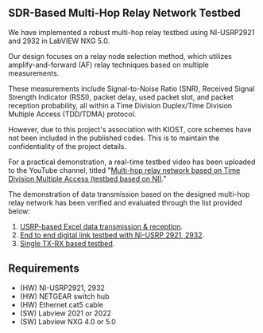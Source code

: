 ## SDR-Based Multi-Hop Relay Network Testbed

We have implemented a robust multi-hop relay testbed using NI-USRP2921 and 2932 in LabVIEW NXG 5.0. 

Our design focuses on a relay node selection method, which utilizes amplify-and-forward (AF) relay techniques based on multiple measurements. 

These measurements include Signal-to-Noise Ratio (SNR), Received Signal Strength Indicator (RSSI), packet delay, used packet slot, and packet reception probability, all within a Time Division Duplex/Time Division Multiple Access (TDD/TDMA) protocol.

However, due to this project's association with KIOST, core schemes have not been included in the published codes. This is to maintain the confidentiality of the project details.

For a practical demonstration, a real-time testbed video has been uploaded to the YouTube channel, titled "[Multi-hop relay network based on Time Division Multiple Access (testbed based on NI)](https://www.youtube.com/watch?v=voAzFFCemsc)." 

The demonstration of data transmission based on the designed multi-hop relay network has been verified and evaluated through the list provided below:

1) [USRP-based Excel data transmission & reception](https://www.youtube.com/watch?v=z4IRT-KZuoY).
2) [End to end digital link testbed with NI-USRP 2921, 2932](https://www.youtube.com/watch?v=cBroDlvoG50).
3) [Single TX-RX based testbed](https://www.youtube.com/watch?v=zD9oPqSnpN4).

## Requirements
- (HW) NI-USRP2921, 2932
- (HW) NETGEAR switch hub
- (HW) Ethernet cat5 cable
- (SW) Labview 2021 or 2022
- (SW) Labview NXG 4.0 or 5.0
